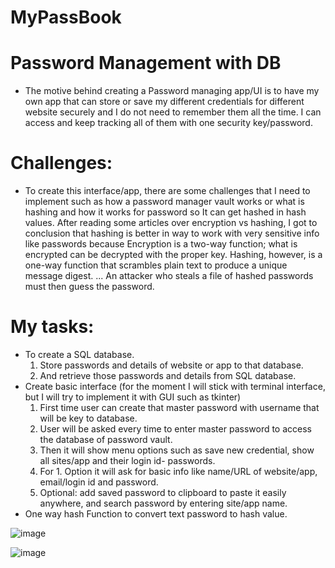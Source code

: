 # MyPassBook
# Password Management with DB


- The motive behind creating a Password managing app/UI is to have my own app that can store or save my different credentials for different website securely and I do not need to remember them all the time. I can access and keep tracking all of them with one security key/password.

# Challenges: 
- To create this interface/app, there are some challenges that I need to implement such as how a password manager vault works or what is hashing and how it works for password so It can get hashed in hash values. After reading some articles over encryption vs hashing, I got to conclusion that hashing is better in way to work with very sensitive info like passwords because Encryption is a two-way function; what is encrypted can be decrypted with the proper key. Hashing, however, is a one-way function that scrambles plain text to produce a unique message digest. ... An attacker who steals a file of hashed passwords must then guess the password.

# My tasks:
- To create a SQL database.
  1. Store passwords and details of website or app to that database.
  2. And retrieve those passwords and details from SQL database.
- Create basic interface (for the moment I will stick with terminal interface, but I will try to implement it with GUI such as tkinter)
  1. First time user can create that master password with username that will be key to database.
  2. User will be asked every time to enter master password to access the database of password vault.
  3. Then it will show menu options such as save new credential, show all sites/app and their login id- passwords.
  4. For 1. Option it will ask for basic info like name/URL of website/app, email/login id and password.
  5. Optional: add saved password to clipboard to paste it easily anywhere, and search password by entering site/app name.
- One way hash Function to convert text password to hash value.

![image](https://user-images.githubusercontent.com/79636839/118396626-aa8df100-b650-11eb-84a3-b4ce98c2d277.png)

![image](https://user-images.githubusercontent.com/79636839/118396667-d315eb00-b650-11eb-8e4a-251ced5ab255.png)

